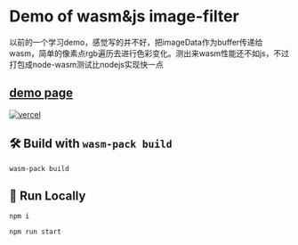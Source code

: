 # Demo of wasm&js image-filter
  以前的一个学习demo，感觉写的并不好，把imageData作为buffer传递给wasm，简单的像素点rgb遍历去进行色彩变化。测出来wasm性能还不如js，不过打包成node-wasm测试比nodejs实现快一点

## [demo page](https://image-filter-wasm-js-demo.vercel.app/) 
[![vercel](https://s0.wp.com/mshots/v1/https://image-filter-wasm-js-demo.vercel.app/?w=600&h=400)](https://image-filter-wasm-js-demo.vercel.app/)
## 🛠️ Build with `wasm-pack build`

```
wasm-pack build
```
## 🚀 Run Locally
```
npm i

npm run start
```
